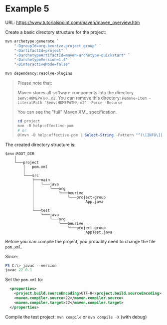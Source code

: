 # Example 5

URL: https://www.tutorialspoint.com/maven/maven_overview.htm

Create a basic directory structure for the project:

```powershell
mvn archetype:generate `
    "-DgroupId=org.beurive.project_group" `
    "-DartifactId=project" `
    "-DarchetypeArtifactId=maven-archetype-quickstart" `
    "-DarchetypeVersion=1.4" `
    "-DinteractiveMode=false"

mvn dependency:resolve-plugins

```

> Please note that:
>
> Maven stores all software components into the directory `$env:HOMEPATH\.m2`.
> You can remove this directory: `Remove-Item -LiteralPath "$env:HOMEPATH\.m2" -Force -Recurse`
>
> You can see the "full" Maven XML specification.
> 
> ```powershell
> cd project
> mvn -B help:effective-pom
> # or
> @(mvn -B help:effective-pom | Select-String -Pattern "^(\[INFO\]|Effective POMs)" -NotMatch | Out-String).Trim()
> ```

The created directory structure is:

    $env:ROOT_DIR
        │
        └───project
            │   pom.xml
            │
            └───src
                ├───main
                │   └───java
                │       └───org
                │           └───beurive
                │               └───project-group
                │                       App.java
                │
                └───test
                    └───java
                        └───org
                            └───beurive
                                └───project-group
                                        AppTest.java


Before you can compile the project, you probably need to change the file `pom.xml`.

Since:

```powershell
PS C:\> javac --version
javac 22.0.1
```

Set the `pom.xml` to:

```xml
  <properties>
    <project.build.sourceEncoding>UTF-8</project.build.sourceEncoding>
    <maven.compiler.source>22</maven.compiler.source>
    <maven.compiler.target>22</maven.compiler.target>
  </properties>
```

Compile the test project: `mvn compile` or `mvn compile -X` (with debug)


